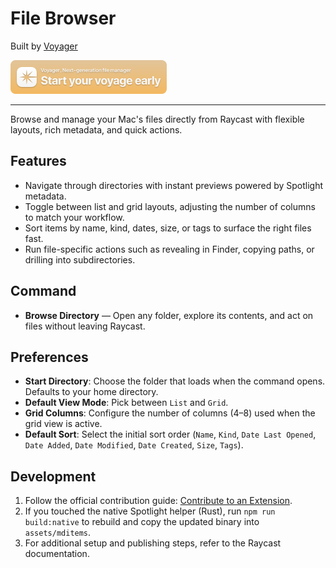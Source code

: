 # File Browser

Built by [Voyager](https://voyager.fm/?ref=raycast)

[![Voyager Banner](assets/voyager-banner.png)](https://voyager.fm/?ref=raycast)

---

Browse and manage your Mac's files directly from Raycast with flexible layouts, rich metadata, and quick actions.

## Features
- Navigate through directories with instant previews powered by Spotlight metadata.
- Toggle between list and grid layouts, adjusting the number of columns to match your workflow.
- Sort items by name, kind, dates, size, or tags to surface the right files fast.
- Run file-specific actions such as revealing in Finder, copying paths, or drilling into subdirectories.

## Command
- **Browse Directory** — Open any folder, explore its contents, and act on files without leaving Raycast.

## Preferences
- **Start Directory**: Choose the folder that loads when the command opens. Defaults to your home directory.
- **Default View Mode**: Pick between `List` and `Grid`.
- **Grid Columns**: Configure the number of columns (4–8) used when the grid view is active.
- **Default Sort**: Select the initial sort order (`Name`, `Kind`, `Date Last Opened`, `Date Added`, `Date Modified`, `Date Created`, `Size`, `Tags`).

## Development
1. Follow the official contribution guide: [Contribute to an Extension](https://developers.raycast.com/basics/contribute-to-an-extension).
2. If you touched the native Spotlight helper (Rust), run `npm run build:native` to rebuild and copy the updated binary into `assets/mditems`.
3. For additional setup and publishing steps, refer to the Raycast documentation.
